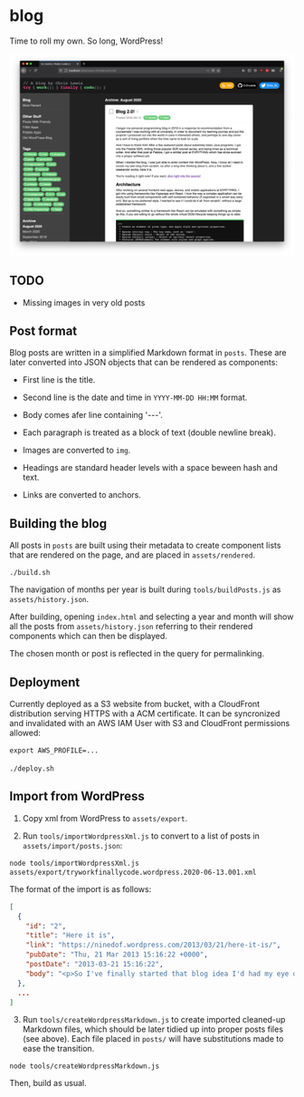 # blog

Time to roll my own. So long, WordPress!

![](assets/screenshot.png)

## TODO

* Missing images in very old posts

## Post format

Blog posts are written in a simplified Markdown format in `posts`. These are
later converted into JSON objects that can be rendered as components:

* First line is the title.

* Second line is the date and time in `YYYY-MM-DD HH:MM` format.

* Body comes afer line containing '---'.

* Each paragraph is treated as a block of text (double newline break).

* Images are converted to `img`.

* Headings are standard header levels with a space beween hash and text.

* Links are converted to anchors.


## Building the blog

All posts in `posts` are built using their metadata to create component lists
that are rendered on the page, and are placed in `assets/rendered`.

```
./build.sh
```

The navigation of months per year is built during `tools/buildPosts.js` as
`assets/history.json`.

After building, opening `index.html` and selecting a year and month will show
all the posts from `assets/history.json` referring to their rendered components
which can then be displayed.

The chosen month or post is reflected in the query for permalinking.


## Deployment

Currently deployed as a S3 website from bucket, with a CloudFront distribution
serving HTTPS with a ACM certificate. It can be syncronized and invalidated
with an AWS IAM User with S3 and CloudFront permissions allowed:

```
export AWS_PROFILE=...

./deploy.sh
```

## Import from WordPress

1. Copy xml from WordPress to `assets/export`.

2. Run `tools/importWordpressXml.js` to convert to a list of posts in
   `assets/import/posts.json`:

```
node tools/importWordpressXml.js assets/export/tryworkfinallycode.wordpress.2020-06-13.001.xml
```

The format of the import is as follows:

```json
[
  {
    "id": "2",
    "title": "Here it is",
    "link": "https://ninedof.wordpress.com/2013/03/21/here-it-is/",
    "pubDate": "Thu, 21 Mar 2013 15:16:22 +0000",
    "postDate": "2013-03-21 15:16:22",
    "body": "<p>So I've finally started that blog idea I'd had my eye on for a while ..."
  },
  ...
]
```

3. Run `tools/createWordpressMarkdown.js` to create imported cleaned-up Markdown
   files, which should be later tidied up into proper posts files (see above).
   Each file placed in `posts/` will have substitutions made to ease the
   transition.

```
node tools/createWordpressMarkdown.js
```

Then, build as usual.
